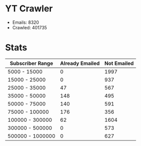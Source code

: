 # YT Crawler
- Emails: 8320
- Crawled: 401735

# Stats
| Subscriber Range  | Already Emailed | Not Emailed |
|-------|-------|-------|
| 5000 - 15000 | 0 | 1997 |
| 15000 - 25000 | 0 | 937 |
| 25000 - 35000 | 47 | 567 |
| 35000 - 50000 | 148 | 495 |
| 50000 - 75000 | 140 | 591 |
| 75000 - 100000 | 176 | 356 |
| 100000 - 300000 | 62 | 1604 |
| 300000 - 500000 | 0 | 573 |
| 500000 - 1000000 | 0 | 627 |
